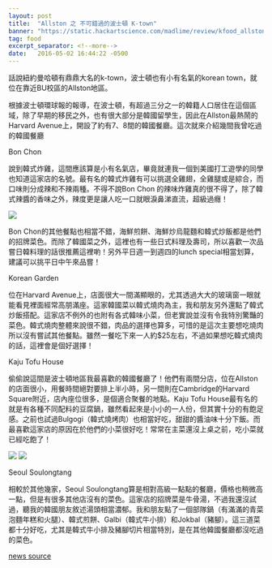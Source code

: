 ```yaml
---
layout: post
title:  "Allston 之 不可錯過的波士頓 K-town"
banner: "https://static.hackartscience.com/madlime/review/kfood_allston/kf_11.jpg"
tag: food
excerpt_separator: <!--more-->
date:   2016-05-02 16:44:22 -0500
---
```


話說紐約曼哈頓有鼎鼎大名的k-town，波士頓也有小有名氣的korean town，就位在靠近BU校區的Allston地區。

根據波士頓環球報的報導，在波士頓，有超過三分之一的韓籍人口居住在這個區域，除了早期的移民之外，也有很大部分是韓國留學生，因此在Allston最熱鬧的Harvard Avenue上，開設了約有7、8間的韓國餐廳。這次就來介紹幾間我曾吃過的韓國餐廳

<!--more-->

Bon Chon

說到韓式炸雞，這間應該算是小有名氣店，畢竟就連我一個到美國打工遊學的同學也知道這家店的名號。最有名的韓式炸雞有可以挑選全雞翅，全雞腿或是綜合，而口味則分成辣和不辣兩種。不得不說Bon Chon 的辣味炸雞真的很不得了，除了韓式辣醬的香味之外，辣度更是讓人吃一口就眼淚鼻涕直流，超級過癮！

![][kf_4]

Bon Chon的其他餐點也相當不錯，海鮮煎餅、海鮮炒烏龍麵和韓式炒飯都是他們的招牌菜色。而除了韓國菜之外，這裡也有一些日式料理及壽司，所以喜歡一次品嘗日韓料理的話很推薦這裡喲！另外平日週一到週四的lunch special相當划算，建議可以挑平日中午來品嘗！


Korean Garden

位在Harvard Avenue上，店面很大一間滿顯眼的，尤其透過大大的玻璃窗一眼就能看見裡面經常高朋滿座。這家韓國菜以韓式燒肉為主，我和朋友另外還點了韓式炒飯搭配。這家店不例外的也附有各式韓味小菜，但老實說並沒有令我特別驚豔的菜色。韓式燒肉整體來說很不錯，肉品的選擇也算多，可惜的是這次主要想吃燒肉所以沒有嘗試其他餐點。雖然一餐吃下來一人約$25左右，不過如果想吃韓式燒肉的話，這裡會是個好選擇！


Kaju Tofu House

偷偷說這間是波士頓地區我最喜歡的韓國餐廳了！他們有兩間分店，位在Allston的店面很小，用餐時間絕對要排上半小時，另一間則在Cambridge的Harvard Square附近，店內座位很多，是個適合聚餐的地點。Kaju Tofu House最有名的就是有各種不同配料的豆腐鍋，雖然看起來是小小的一人份，但其實十分的有飽足感。之前也試過Bulgogi（韓式燒烤肉）也相當好吃，甜甜的醬油味十分下飯。而最喜歡這家店的原因在於他們的小菜很好吃！常常在主菜還沒上桌之前，吃小菜就已經吃飽了！

![][kf_9]
![][kf_10]

Seoul Soulongtang

相較於其他幾家，Seoul Soulongtang算是相對高級一點點的餐廳，價格也稍微高一點，但是有很多其他店沒有的菜色。這家店的招牌菜是牛骨湯，不過我還沒試過，聽我的韓國朋友敘述湯頭相當濃郁。我和朋友點了一個部隊鍋（有滿滿的青菜泡麵年糕和火腿）、韓式煎餅、Galbi（韓式牛小排）和Jokbal（豬腳）。這三道菜都十分好吃，尤其是韓式牛小排及豬腳切片相當特別，是在其他韓國餐廳都沒吃過的菜色。


[news source](https://www.bostonglobe.com/metro/2012/10/27/korean-enclave-grows-strong-roots-boston-allston-brighton-area/LEt7GpWwcQenjyZmS2EaRN/story.html)

[kf_4]: https://static.hackartscience.com/madlime/review/kfood_allston/kf_4.jpg
[kf_9]: https://static.hackartscience.com/madlime/review/kfood_allston/kf_9.jpg
[kf_10]: https://static.hackartscience.com/madlime/review/kfood_allston/kf_10.jpg
